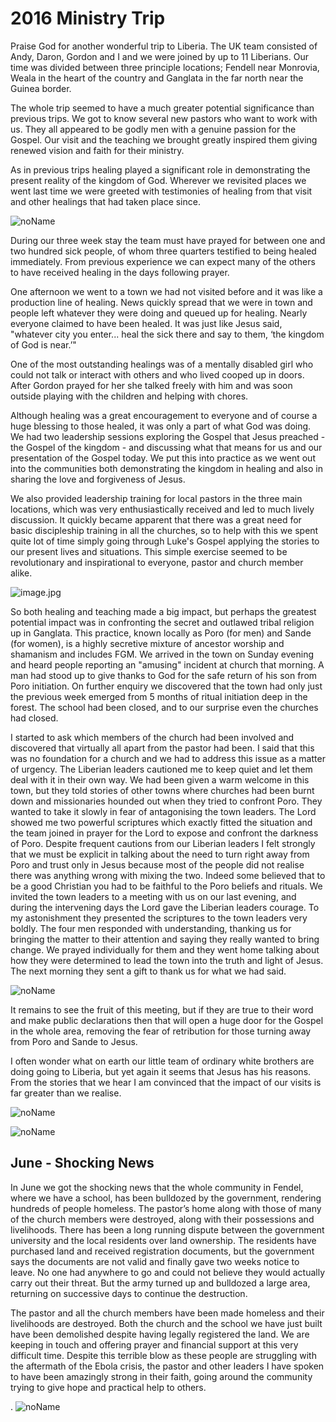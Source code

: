 # 2016 Ministry Trip

Praise God for another wonderful trip to Liberia. The UK team consisted of Andy, Daron, Gordon and I and we were joined by up to 11 Liberians. Our time was divided between three principle locations; Fendell near Monrovia, Weala in the heart of the country and Ganglata in the far north near the Guinea border.

The whole trip seemed to have a much greater potential significance than previous trips. We got to know several new pastors who want to work with us. They all appeared to be godly men with a genuine passion for the Gospel. Our visit and the teaching we brought greatly inspired them giving renewed vision and faith for their ministry.

As in previous trips healing played a significant role in demonstrating the present reality of the kingdom of God. Wherever we revisited places we went last time we were greeted with testimonies of healing from that visit and other healings that had taken place since.

![noName](/media/03_Blog/2016-Ministry-Trip/838a1dd6b6922c08f3119a8c53caa81d.jpeg)

During our three week stay the team must have prayed for between one and two hundred sick people, of whom three quarters testified to being healed immediately. From previous experience we can expect many of the others to have received healing in the days following prayer.

One afternoon we went to a town we had not visited before and it was like a production line of healing. News quickly spread that we were in town and people left whatever they were doing and queued up for healing. Nearly everyone claimed to have been healed. It was just like Jesus said, "whatever city you enter... heal the sick there and say to them, ‘the kingdom of God is near.’"

One of the most outstanding healings was of a mentally disabled girl who could not talk or interact with others and who lived cooped up in doors. After Gordon prayed for her she talked freely with him and was soon outside playing with the children and helping with chores.

Although healing was a great encouragement to everyone and of course a huge blessing to those healed, it was only a part of what God was doing. We had two leadership sessions exploring the Gospel that Jesus preached - the Gospel of the kingdom - and discussing what that means for us and our presentation of the Gospel today. We put this into practice as we went out into the communities both demonstrating the kingdom in healing and also in sharing the love and forgiveness of Jesus.

We also provided leadership training for local pastors in the three main locations, which was very enthusiastically received and led to much lively discussion. It quickly became apparent that there was a great need for basic discipleship training in all the churches, so to help with this we spent quite lot of time simply going through Luke's Gospel applying the stories to our present lives and situations. This simple exercise seemed to be revolutionary and inspirational to everyone, pastor and church member alike.

![image.jpg](/media/03_Blog/2016-Ministry-Trip/image.jpeg)

So both healing and teaching made a big impact, but perhaps the greatest potential impact was in confronting the secret and outlawed tribal religion up in Ganglata. This practice, known locally as Poro (for men) and Sande (for women), is a highly secretive mixture of ancestor worship and shamanism and includes FGM. We arrived in the town on Sunday evening and heard people reporting an "amusing" incident at church that morning. A man had stood up to give thanks to God for the safe return of his son from Poro initiation. On further enquiry we discovered that the town had only just the previous week emerged from 5 months of ritual initiation deep in the forest. The school had been closed, and to our surprise even the churches had closed.

I started to ask which members of the church had been involved and discovered that virtually all apart from the pastor had been. I said that this was no foundation for a church and we had to address this issue as a matter of urgency. The Liberian leaders cautioned me to keep quiet and let them deal with it in their own way. We had been given a warm welcome in this town, but they told stories of other towns where churches had been burnt down and missionaries hounded out when they tried to confront Poro. They wanted to take it slowly in fear of antagonising the town leaders. The Lord showed me two powerful scriptures which exactly fitted the situation and the team joined in prayer for the Lord to expose and confront the darkness of Poro. Despite frequent cautions from our Liberian leaders I felt strongly that we must be explicit in talking about the need to turn right away from Poro and trust only in Jesus because most of the people did not realise there was anything wrong with mixing the two. Indeed some believed that to be a good Christian you had to be faithful to the Poro beliefs and rituals. We invited the town leaders to a meeting with us on our last evening, and during the intervening days the Lord gave the Liberian leaders courage. To my astonishment they presented the scriptures to the town leaders very boldly. The four men responded with understanding, thanking us for bringing the matter to their attention and saying they really wanted to bring change. We prayed individually for them and they went home talking about how they were determined to lead the town into the truth and light of Jesus. The next morning they sent a gift to thank us for what we had said.

![noName](/media/03_Blog/2016-Ministry-Trip/7f4355ad5c32eeb2981f48850b088ab7.jpeg)

It remains to see the fruit of this meeting, but if they are true to their word and make public declarations then that will open a huge door for the Gospel in the whole area, removing the fear of retribution for those turning away from Poro and Sande to Jesus.

I often wonder what on earth our little team of ordinary white brothers are doing going to Liberia, but yet again it seems that Jesus has his reasons. From the stories that we hear I am convinced that the impact of our visits is far greater than we realise.

![noName](/media/03_Blog/2016-Ministry-Trip/731b9c4c55e57bb6f81d95ee8d3edd90.jpeg)

![noName](/media/03_Blog/2016-Ministry-Trip/62cab1ab75ec909c118fffd3a161ced0.jpeg)

## June - Shocking News

In June we got the shocking news that the whole community in Fendel, where we have a school, has been bulldozed by the government, rendering hundreds of people homeless. The pastor’s home along with those of many of the church members were destroyed, along with their possessions and livelihoods. There has been a long running dispute between the government university and the local residents over land ownership. The residents have purchased land and received registration documents, but the government says the documents are not valid and finally gave two weeks notice to leave. No one had anywhere to go and could not believe they would actually carry out their threat. But the army turned up and bulldozed a large area, returning on successive days to continue the destruction.

The pastor and all the church members have been made homeless and their livelihoods are destroyed. Both the church and the school we have just built have been demolished despite having legally registered the land. We are keeping in touch and offering prayer and financial support at this very difficult time. Despite this terrible blow as these people are struggling with the aftermath of the Ebola crisis, the pastor and other leaders I have spoken to have been amazingly strong in their faith, going around the community trying to give hope and practical help to others.

. ![noName](/media/03_Blog/2016-Ministry-Trip/126362f103cadf3cb4a5807de40d2b1b.jpeg)

